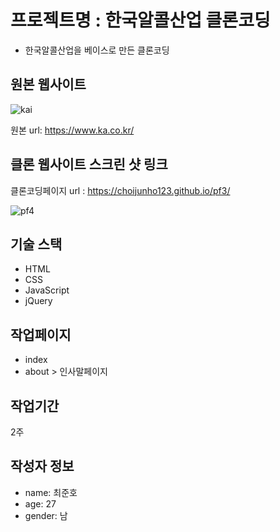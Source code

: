 # 프로젝트명 : 한국알콜산업 클론코딩
- 한국알콜산업을 베이스로 만든 클론코딩

## 원본 웹사이트
![kai](https://github.com/choijunho123/pf3/assets/142555230/a6e662bb-0abb-4758-9d0e-5b841c9e8204)

원본 url: https://www.ka.co.kr/

## 클론 웹사이트 스크린 샷 링크
클론코딩페이지 url : https://choijunho123.github.io/pf3/

![pf4](https://github.com/choijunho123/pf3/assets/142555230/af89c636-731f-4a1d-a12d-7c4202557873)


## 기술 스택
- HTML
- CSS
- JavaScript
- jQuery

## 작업페이지
- index
- about > 인사말페이지

## 작업기간
2주

## 작성자 정보
- name: 최준호
- age: 27
- gender: 남
